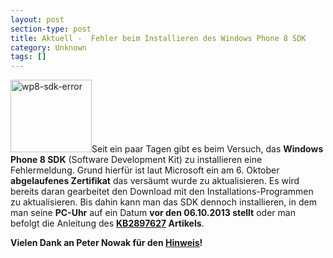 ```yaml
---
layout: post
section-type: post
title: Aktuell -  Fehler beim Installieren des Windows Phone 8 SDK
category: Unknown
tags: []
---
```

<img class="alignleft size-medium wp-image-4272" style="width: 130px; height: 116px;" alt="wp8-sdk-error" src="http://anheledirwp.blob.core.windows.net/wordpress/2013/10/wp8-sdk-error-300x300.png" width="300" height="300" />Seit ein paar Tagen gibt es beim Versuch, das <strong>Windows Phone 8 SDK</strong> (Software Development Kit) zu installieren eine Fehlermeldung. Grund hierfür ist laut Microsoft ein am 6. Oktober <strong>abgelaufenes Zertifikat</strong> das versäumt wurde zu aktualisieren. Es wird bereits daran gearbeitet den Download mit den Installations-Programmen zu aktualisieren. Bis dahin kann man das SDK dennoch installieren, in dem man seine <strong>PC-Uhr</strong> auf ein Datum <strong>vor den 06.10.2013 stellt</strong> oder man befolgt die Anleitung des <strong><a title="Knowledge-Base Artikel 2897627" href="http://support.microsoft.com/kb/2897627/en-us">KB2897627</a> Artikels</strong>.

<strong>Vielen Dank an Peter Nowak für den <a title="Fehlschlagende WP8 SDK Installationen" href="http://winphonedev.de/2013/10/10/fehlschlagende-wp8-sdk-installationen/?utm_medium=twitter&amp;utm_source=twitterfeed">Hinweis</a>!</strong>
